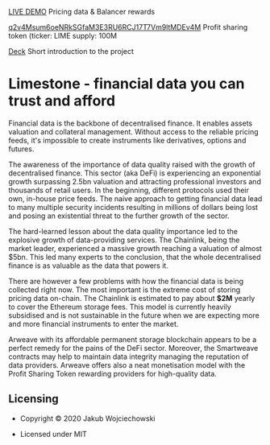 [LIVE DEMO](https://limestone.finance/) Pricing data & Balancer rewards

[q2v4Msum6oeNRkSGfaM3E3RU6RCJ17T7Vm9ltMDEv4M](https://viewblock.io/arweave/tx/q2v4Msum6oeNRkSGfaM3E3RU6RCJ17T7Vm9ltMDEv4M) Profit sharing token (ticker: LIME supply: 100M

[Deck](https://docs.google.com/presentation/d/1s3V3EoxuSCT5B_KYJxibngbY8L7fBZXzOPhm_3iUAI0/edit?usp=sharing) Short introduction to the project

<h1>Limestone - financial data you can trust and afford</h1>

<p>
Financial data is the backbone of decentralised finance.
It enables assets valuation and collateral management.
Without access to the reliable pricing feeds, it's impossible to create instruments like derivatives, options and futures.
</p>

<p>
The awareness of the importance of data quality raised with the growth of decentralised finance.
This sector (aka DeFi) is experiencing an exponential growth surpassing 2.5bn valuation
and attracting professional investors and thousands of retail users.
In the beginning, different protocols used their own, in-house price feeds.
The naive approach to getting financial data lead to many multiple security incidents
resulting in millions of dollars being lost and posing an existential threat to the further growth of the sector.
</p>

<p>
The hard-learned lesson about the data quality importance led to the explosive growth of data-providing services.
The Chainlink, being the market leader, experienced a massive growth reaching a valuation of almost $5bn.
This led many experts to the conclusion, that the whole decentralised finance is as valuable as the data that powers it.
</p>

There are however a few problems with how the financial data is being collected right now.
The most important is the extreme cost of storing pricing data on-chain.
The Chainlink is estimated to pay about <b>$2M</b> yearly to cover the Ethereum storage fees.
This model is currently heavily subsidised and is not sustainable in the future
when we are expecting more and more financial instruments to enter the market.
</p>

<p>
Arweave with its affordable permanent storage blockchain appears to be a perfect remedy for the pains of the DeFi sector.
Moreover, the Smartweave contracts may help to maintain data integrity managing the reputation of data providers.
Arweave offers also a neat monetisation model with the Profit Sharing Token rewarding providers for high-quality data.
</p>

<h2 id="licensing">Licensing</h2>

<ul>
  <li>
    <p>Copyright © 2020 Jakub Wojciechowski</p>
  </li>
  <li>
    <p>Licensed under MIT</p>
  </li>
</ul>


